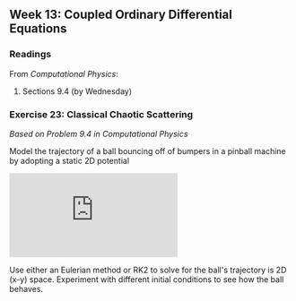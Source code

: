 ## Week 13: Coupled Ordinary Differential Equations

### Readings
From _Computational Physics_:
 1. Sections 9.4 (by Wednesday)

### Exercise 23: Classical Chaotic Scattering
_Based on Problem 9.4 in Computational Physics_

Model the trajectory of a ball bouncing off of bumpers in
a pinball machine by adopting a static 2D potential

![equation](https://latex.codecogs.com/gif.latex?V%28x%2Cy%29%20%3D%20%5Cpm%20x%5E2y%5E2%5Ctextup%7Be%7D%5E%7B-%28x%5E2&plus;y%5E2%29%7D)

Use either an Eulerian method or RK2 to solve for the ball's
trajectory is 2D (x-y) space. Experiment with different initial
conditions to see how the ball behaves.
